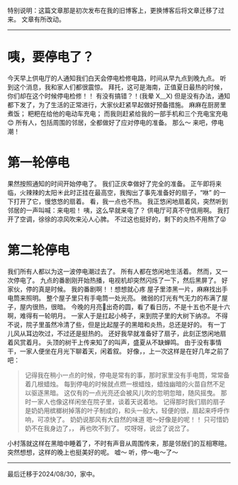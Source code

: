 特别说明：这篇文章那是初次发布在我的旧博客上，更换博客后将文章迁移了过来。
文章有所改动。
***
# 咦，要停电了？
今天早上供电厅的人通知我们白天会停电检修电路，时间从早九点到晚九点。
听到这个消息，我和家人们都很震惊。
拜托，这可是海南，正值夏日最热的时候，你们却在这个时候停电检修！！
有没有搞错？！(我晕 X﹏X)
但是没有办法，通知都下发了，为了生活的正常进行，大家伙赶紧早起做好预备措施。
麻麻在厨房里煮饭；
粑粑在给他的电动车充电；
而我则赶紧给我的一部手机和三个充电宝充电😊
所有人，包括周围的邻居，全都做好了应对停电的准备。
那么～
来吧，停电潮！
# 第一轮停电
果然按照通知的时间开始停电了。
我们正庆幸做好了完全的准备。
正午即将来临，火辣辣的太阳☀此时正挂在最高空，我掏出了事先准备好的扇子，“咻” 的一下打开了它，慢悠悠的扇着。
看，我一点也不热。
我正悠闲地扇着风，突然听到邻居的一声叫喊：来电啦！
咦，这么早就来电了？
供电厅可真不守信用啊。
我打开了空调，徐徐的凉风吹来沁人心脾。
不过这也挺好的，剩下的炎热不用熬了😜
# 第二轮停电
我们所有人都以为这一波停电潮过去了。
所有人都在悠闲地生活着。
然而，又一次停电了。
九点的番剧刚开始热播，电视机却突然闪烁了一下，然后黑屏了。
好家伙，停的真是时候。
我的番剧啊！！想想就心疼
屋子里漆黑一片，麻麻找出手电筒来照明。
整个屋子里只有手电筒一处光亮。
微弱的灯光有气无力的布满了屋子，屋内很热，很暗。
今晚的月亮🌙出奇的圆，看了看日历，不是十五也不是十六啊，难得有一轮明月。
一家人于是扛起小椅子，来到院子里的大树下纳凉。
不得不说，院子里虽然冷清了些，但是比起屋子的黑暗和炎热，总还是好的。
有一丁儿风从耳边吹过，不过还是挺热的。
还好我早就准备好了扇子，此刻正悠闲地扇着风赏着月。
头顶的树干上传来知了的叫声，盛夏从不缺蝉鸣。
由于没有事情干，一家人便坐在月光下聊着天，闲着叙。
好像，，上一次这样是在好几年之前了吧：

> 记得我在稍小一点的时候，停电是常有的事，那时家里没有手电筒，常常备着几根蜡烛。
> 每到停电的时候就点燃一根蜡烛，蜡烛幽暗的火苗自然不足以驱逐黑暗。
> 这仅有的一点光亮还会被风儿吹的忽明忽暗，随风摇曳。
> 那时一家人也像这样闲坐在院子里，谈着天说着地。
> 记得那时我们扇的扇子是奶奶用槟榔树掉落的叶子制成的，和头一般大，轻便的很，扇起来呼呼作响，可凉快了。
> 奶奶说那风有大自然的味道
> 嗯～好像是的呢！！
> 只可惜奶奶不在我身边了，，
> 再也吹不到了。
> 哎呀呀，说岔了说岔了。

小村落就这样在黑暗中睡着了，不时有声音从周围传来，那是邻居们的互相寒暄。
突然想想，这样的晚上也挺美好的呢。
嘘～
听，停～电～了～
***
最后迁移于2024/08/30，家中。